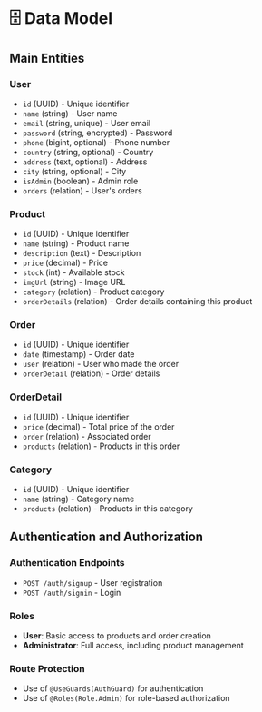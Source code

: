 # 🗄️ Data Model

## Main Entities

### User

- `id` (UUID) - Unique identifier
- `name` (string) - User name
- `email` (string, unique) - User email
- `password` (string, encrypted) - Password
- `phone` (bigint, optional) - Phone number
- `country` (string, optional) - Country
- `address` (text, optional) - Address
- `city` (string, optional) - City
- `isAdmin` (boolean) - Admin role
- `orders` (relation) - User's orders

### Product

- `id` (UUID) - Unique identifier
- `name` (string) - Product name
- `description` (text) - Description
- `price` (decimal) - Price
- `stock` (int) - Available stock
- `imgUrl` (string) - Image URL
- `category` (relation) - Product category
- `orderDetails` (relation) - Order details containing this product

### Order

- `id` (UUID) - Unique identifier
- `date` (timestamp) - Order date
- `user` (relation) - User who made the order
- `orderDetail` (relation) - Order details

### OrderDetail

- `id` (UUID) - Unique identifier
- `price` (decimal) - Total price of the order
- `order` (relation) - Associated order
- `products` (relation) - Products in this order

### Category

- `id` (UUID) - Unique identifier
- `name` (string) - Category name
- `products` (relation) - Products in this category

## Authentication and Authorization

### Authentication Endpoints

- `POST /auth/signup` - User registration
- `POST /auth/signin` - Login

### Roles

- **User**: Basic access to products and order creation
- **Administrator**: Full access, including product management

### Route Protection

- Use of `@UseGuards(AuthGuard)` for authentication
- Use of `@Roles(Role.Admin)` for role-based authorization
